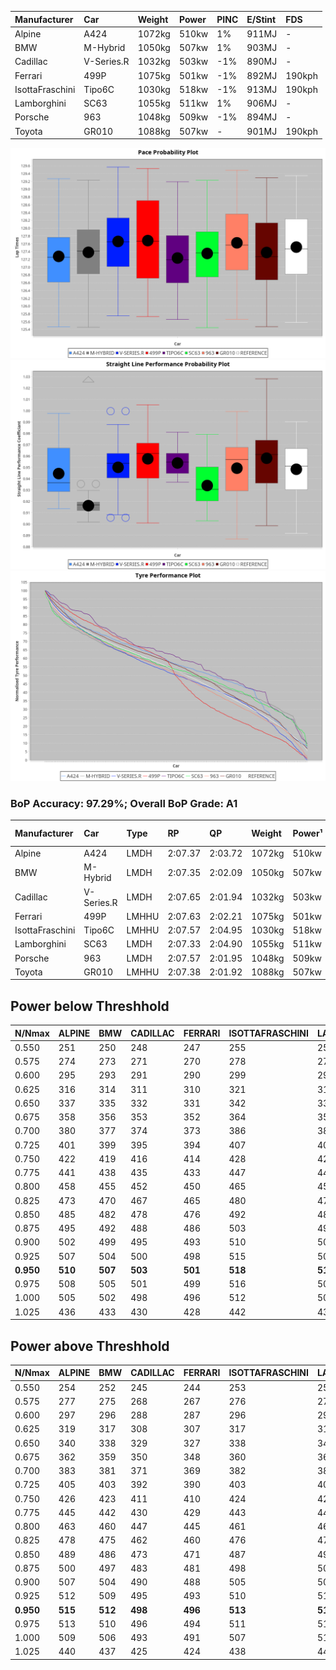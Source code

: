 |Manufacturer|Car|Weight|Power|PINC|E/Stint|FDS|
|:-|:-|:-|:-|:-|:-|:-|
|Alpine|A424|1072kg|510kw|1%|911MJ|-|
|BMW|M-Hybrid|1050kg|507kw|1%|903MJ|-|
|Cadillac|V-Series.R|1032kg|503kw|-1%|890MJ|-|
|Ferrari|499P|1075kg|501kw|-1%|892MJ|190kph|
|IsottaFraschini|Tipo6C|1030kg|518kw|-1%|913MJ|190kph|
|Lamborghini|SC63|1055kg|511kw|1%|906MJ|-|
|Porsche|963|1048kg|509kw|-1%|894MJ|-|
|Toyota|GR010|1088kg|507kw|-|901MJ|190kph|

![PACECHART](./IMG/ACOMETHOD.png)
![STRAIGHTLINEPERFORMANCECHART](./IMG/ACOMETHOD_sp.png)
![TYREPERFORMANCECHART](./IMG/ACOMETHOD_tw.png)

### BoP Accuracy: 97.29%; Overall BoP Grade: A1
|Manufacturer|Car|Type|RP|QP|Weight|Power¹|Threshhold|PINC|Power²|E/Stint|AVG Vmax|FDS|RDLC|L/Stint|BOP-Grade|ModelAccuracy|ModelPoints|Match%|
|:-|:-|:-|:-|:-|:-|:-|:-|:-|:-|:-|:-|:-|:-|:-|:-|:-|:-|:-|
|Alpine|A424|LMDH|2:07.37|2:03.72|1072kg|510kw|210.0kph|1%|515kw|911MJ|301.31kph|-|0.99|25|~A1|80.53%|517|100.00%|
|BMW|M-Hybrid|LMDH|2:07.35|2:02.09|1050kg|507kw|210.0kph|1%|512kw|903MJ|298.42kph|-|1.02|25|~A1|98.60%|1690|95.42%|
|Cadillac|V-Series.R|LMDH|2:07.65|2:01.94|1032kg|503kw|210.0kph|-1%|498kw|890MJ|302.12kph|-|1.03|25|~A1|88.58%|2033|96.36%|
|Ferrari|499P|LMHHU|2:07.63|2:02.21|1075kg|501kw|210.0kph|-1%|496kw|892MJ|302.08kph|190kph|1.02|25|~A1|84.67%|2303|100.00%|
|IsottaFraschini|Tipo6C|LMHHU|2:07.57|2:04.95|1030kg|518kw|210.0kph|-1%|513kw|913MJ|304.38kph|190kph|1.08|25|+A2|66.67%|96|93.10%|
|Lamborghini|SC63|LMDH|2:07.33|2:04.90|1055kg|511kw|210.0kph|1%|516kw|906MJ|300.29kph|-|1.04|25|+A2|96.77%|419|93.46%|
|Porsche|963|LMDH|2:07.57|2:01.95|1048kg|509kw|210.0kph|-1%|504kw|894MJ|302.33kph|-|1.02|25|~A1|93.05%|5740|100.00%|
|Toyota|GR010|LMHHU|2:07.38|2:01.92|1088kg|507kw|210.0kph|-|507kw|901MJ|302.38kph|190kph|1.00|25|~A1|90.17%|3255|100.00%|

## Power below Threshhold
|N/Nmax|ALPINE|BMW|CADILLAC|FERRARI|ISOTTAFRASCHINI|LAMBORGHINI|PORSCHE|TOYOTA|
|:-|:-|:-|:-|:-|:-|:-|:-|:-|
|0.550|251|250|248|247|255|252|251|250|
|0.575|274|273|271|270|278|275|274|273|
|0.600|295|293|291|290|299|295|294|293|
|0.625|316|314|311|310|321|316|315|314|
|0.650|337|335|332|331|342|337|336|335|
|0.675|358|356|353|352|364|359|357|356|
|0.700|380|377|374|373|386|380|379|377|
|0.725|401|399|395|394|407|402|400|399|
|0.750|422|419|416|414|428|422|421|419|
|0.775|441|438|435|433|447|441|440|438|
|0.800|458|455|452|450|465|459|457|455|
|0.825|473|470|467|465|480|474|472|470|
|0.850|485|482|478|476|492|485|484|482|
|0.875|495|492|488|486|503|496|494|492|
|0.900|502|499|495|493|510|503|501|499|
|0.925|507|504|500|498|515|508|506|504|
|**0.950**|**510**|**507**|**503**|**501**|**518**|**511**|**509**|**507**|
|0.975|508|505|501|499|516|509|507|505|
|1.000|505|502|498|496|512|505|504|502|
|1.025|436|433|430|428|442|436|435|433|

## Power above Threshhold
|N/Nmax|ALPINE|BMW|CADILLAC|FERRARI|ISOTTAFRASCHINI|LAMBORGHINI|PORSCHE|TOYOTA|
|:-|:-|:-|:-|:-|:-|:-|:-|:-|
|0.550|254|252|245|244|253|254|248|250|
|0.575|277|275|268|267|276|277|271|273|
|0.600|297|296|288|287|296|298|291|293|
|0.625|319|317|308|307|317|319|312|314|
|0.650|340|338|329|327|338|340|333|335|
|0.675|362|359|350|348|360|362|354|356|
|0.700|383|381|371|369|382|384|375|377|
|0.725|405|403|392|390|403|406|396|399|
|0.750|426|423|411|410|424|427|416|419|
|0.775|445|442|430|429|443|446|435|438|
|0.800|463|460|447|445|461|463|453|455|
|0.825|478|475|462|460|476|478|468|470|
|0.850|489|486|473|471|487|490|479|482|
|0.875|500|497|483|481|498|501|489|492|
|0.900|507|504|490|488|505|508|496|499|
|0.925|512|509|495|493|510|513|501|504|
|**0.950**|**515**|**512**|**498**|**496**|**513**|**516**|**504**|**507**|
|0.975|513|510|496|494|511|514|502|505|
|1.000|509|506|493|491|507|510|499|502|
|1.025|440|437|425|424|438|441|430|433|
